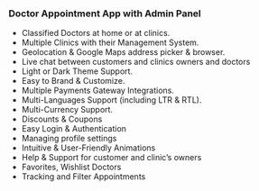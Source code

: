 ### Doctor Appointment App with Admin Panel


* Classified Doctors at home or at clinics.
* Multiple Clinics with their Management System.
* Geolocation & Google Maps address picker & browser.
* Live chat between customers and clinics owners and doctors
* Light or Dark Theme Support.
* Easy to Brand & Customize.
* Multiple Payments Gateway Integrations.
* Multi-Languages Support (including LTR & RTL).
* Multi-Currency Support.
* Discounts & Coupons
* Easy Login & Authentication
* Managing profile settings
* Intuitive & User-Friendly Animations
* Help & Support for customer and clinic’s owners
* Favorites, Wishlist Doctors
* Tracking and Filter Appointments

